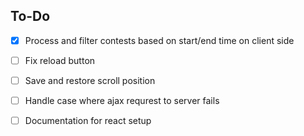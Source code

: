 ## To-Do
 - [x] Process and filter contests based on start/end time on client side
 - [ ] Fix reload button
 - [ ] Save and restore scroll position
 - [ ] Handle case where ajax requrest to server fails
 - [ ] Documentation for react setup
 
